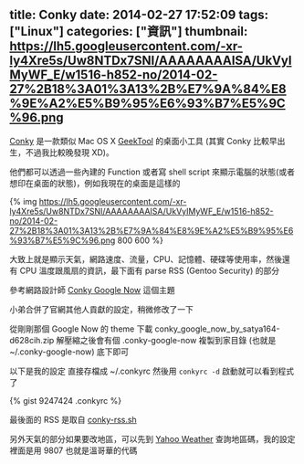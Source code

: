 title: Conky
date: 2014-02-27 17:52:09
tags: ["Linux"]
categories: ["資訊"]
thumbnail: https://lh5.googleusercontent.com/-xr-ly4Xre5s/Uw8NTDx7SNI/AAAAAAAAISA/UkVyIMyWF_E/w1516-h852-no/2014-02-27%2B18%3A01%3A13%2B%E7%9A%84%E8%9E%A2%E5%B9%95%E6%93%B7%E5%9C%96.png
---

[Conky](http://conky.sourceforge.net/) 是一款類似 Mac OS X [GeekTool](http://projects.tynsoe.org/en/geektool/) 的桌面小工具 (其實 Conky 比較早出生，不過我比較晚發現 XD)。

他們都可以透過一些內建的 Function 或者寫 shell script 來顯示電腦的狀態(或者想印在桌面的狀態)，例如我現在的桌面是這樣的

{% img https://lh5.googleusercontent.com/-xr-ly4Xre5s/Uw8NTDx7SNI/AAAAAAAAISA/UkVyIMyWF_E/w1516-h852-no/2014-02-27%2B18%3A01%3A13%2B%E7%9A%84%E8%9E%A2%E5%B9%95%E6%93%B7%E5%9C%96.png 800 600  %}

大致上就是顯示天氣，網路速度、流量，CPU、記憶體、硬碟等使用率，然後還有 CPU 溫度跟風扇的資訊，最下面有 parse RSS (Gentoo Security) 的部分

參考網路設計師 [Conky Google Now](http://satya164.deviantart.com/art/Conky-Google-Now-366545753) 這個主題

小弟合併了官網其他人貢獻的設定，稍微修改了一下

<!--more-->

從剛剛那個 Google Now 的 theme 下載 conky_google_now_by_satya164-d628cih.zip 解壓縮之後會有個 .conky-google-now 複製到家目錄 (也就是 ~/.conky-google-now) 底下即可

以下是我的設定 直接存檔成 ~/.conkyrc 然後用 `conkyrc -d` 啟動就可以看到程式了

{% gist 9247424 .conkyrc %}

最後面的 RSS 是取自 [conky-rss.sh](http://conky.sourceforge.net/conky-rss.sh)

另外天氣的部分如果要改地區，可以先到 [Yahoo Weather](http://weather.yahoo.com/) 查詢地區碼，我的設定裡面是用 9807 也就是溫哥華的代碼

